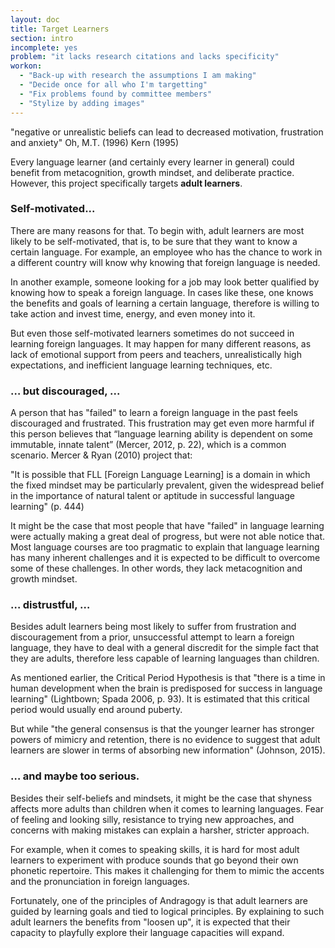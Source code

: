 ```yaml
---
layout: doc
title: Target Learners
section: intro
incomplete: yes
problem: "it lacks research citations and lacks specificity"
workon:
  - "Back-up with research the assumptions I am making"
  - "Decide once for all who I'm targetting"
  - "Fix problems found by committee members"
  - "Stylize by adding images"
---
```


"negative or unrealistic beliefs can lead to decreased motivation, frustration and anxiety"
Oh, M.T. (1996)
Kern (1995)


Every language learner (and certainly every learner in general) could benefit from metacognition, growth mindset, and deliberate practice. However, this project specifically targets **adult learners**.

### Self-motivated...

There are many reasons for that. To begin with, adult learners are most likely to be self-motivated, that is, to be sure that they want to know a certain language. For example, an employee who has the chance to work in a different country will know why knowing that foreign language is needed. 

In another example, someone looking for a job may look better qualified by knowing how to speak a foreign language. In cases like these, one knows the benefits and goals of learning a certain language, therefore is willing to take action and invest time, energy, and even money into it.

But even those self-motivated learners sometimes do not succeed in learning foreign languages. It may happen for many different reasons, as lack of emotional support from peers and teachers, unrealistically high expectations, and inefficient language learning techniques, etc.

### … but discouraged, ...

A person that has "failed" to learn a foreign language in the past feels discouraged and frustrated. This frustration may get even more harmful if this person believes that “language learning ability is dependent on some immutable, innate talent” (Mercer, 2012, p. 22), which is a common scenario. Mercer & Ryan (2010) project that: 

"It is possible that FLL [Foreign Language Learning] is a domain in which the fixed mindset may be particularly prevalent, given the widespread belief in the importance of natural talent or aptitude in successful language learning" (p. 444)

It might be the case that most people that have "failed" in language learning were actually making a great deal of progress, but were not able notice that. Most language courses are too pragmatic to explain that language learning has many inherent challenges and it is expected to be difficult to overcome some of these challenges. In other words, they lack metacognition and growth mindset.

### … distrustful, … 

Besides adult learners being most likely to suffer from frustration and discouragement from a prior, unsuccessful attempt to learn a foreign language, they have to deal with a general discredit for the simple fact that they are adults, therefore less capable of learning languages than children.

As mentioned earlier, the Critical Period Hypothesis is that "there is a time in human development when the brain is predisposed for success in language learning" (Lightbown; Spada 2006, p. 93).  It is estimated that this critical period would usually end around puberty.

But while "the general consensus is that the younger learner has stronger powers of mimicry and retention, there is no evidence to suggest that adult learners are slower in terms of absorbing new information" (Johnson, 2015). 

### … and maybe too serious.

Besides their self-beliefs and mindsets, it might be the case that shyness affects more adults than children when it comes to learning languages. Fear of feeling and looking silly, resistance to trying new approaches, and concerns with making mistakes can explain a harsher, stricter approach.

For example, when it comes to speaking skills, it is hard for most adult learners to experiment with produce sounds that go beyond their own phonetic repertoire. This makes it challenging for them to mimic the accents and the pronunciation in foreign languages.

Fortunately, one of the principles of Andragogy is that adult learners are guided by learning goals and tied to logical principles. By explaining to such adult learners the benefits from "loosen up", it is expected that their capacity to playfully explore their language capacities will expand.